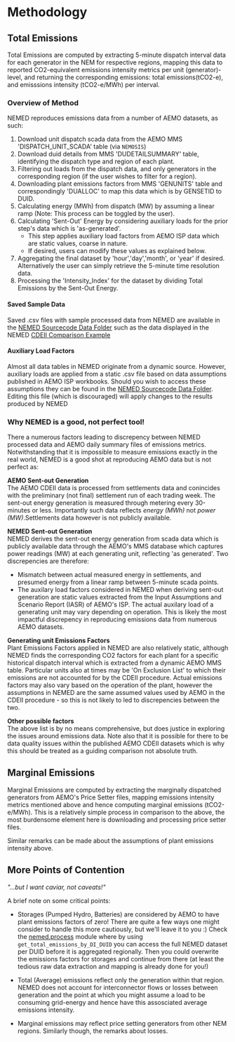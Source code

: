 # Methodology

## Total Emissions
Total Emissions are computed by extracting 5-minute dispatch interval data for each generator in the NEM for respective regions, mapping this data to reported CO2-equivalent emissions intensity metrics per unit (generator)-level, and returning the corresponding emissions: total emissions(tCO2-e), and emisssions intensity (tCO2-e/MWh) per interval. 


### Overview of Method
NEMED reproduces emissions data from a number of AEMO datasets, as such:

1. Download unit dispatch scada data from the AEMO MMS 'DISPATCH_UNIT_SCADA' table (via `NEMOSIS`)
2. Download duid details from MMS 'DUDETAILSUMMARY' table, identifying the dispatch type and region of each plant.
3. Filtering out loads from the dispatch data, and only generators in the corresponding region (if the user wishes to filter for a region).
4. Downloading plant emissions factors from MMS 'GENUNITS' table and correspondingly 'DUALLOC' to map this data which is by GENSETID to DUID.
5. Calculating energy (MWh) from dispatch (MW) by assuming a linear ramp (Note: This process can be toggled by the user).
6. Calculating 'Sent-Out' Energy by considering auxiliary loads for the prior step's data which is 'as-generated'.
    - This step applies auxiliary load factors from AEMO ISP data which are static values, coarse in nature.
    - If desired, users can modify these values as explained below.
7. Aggregating the final dataset by 'hour','day','month', or 'year' if desired. Alternatively the user can simply retrieve the 5-minute time resolution data.
8. Processing the 'Intensity_Index' for the dataset by dividing Total Emissions by the Sent-Out Energy.

#### Saved Sample Data
Saved .csv files with sample processed data from NEMED are available in the [NEMED Sourcecode Data Folder]() such as the data displayed in the NEMED [CDEII Comparison Example](./examples/cdeii_benchmark.md)

#### Auxiliary Load Factors
Almost all data tables in NEMED originate from a dynamic source. However, auxiliary loads are applied from a static .csv file based on data assumptions published in AEMO ISP workbooks. Should you wish to access these assumptions they can be found in the [NEMED Sourcecode Data Folder](). Editing this file (which is discouraged) will apply changes to the results produced by NEMED

### Why NEMED is a good, not perfect tool!
There a numerous factors leading to discrepency between NEMED processed data and AEMO daily summary files of emissions metrics. Notwithstanding that it is impossible to measure emissions exactly in the real world, NEMED is a good shot at reproducing AEMO data but is not perfect as:

**AEMO Sent-out Generation**<br>
The AEMO CDEII data is processed from settlements data and conincides with the preliminary (not final) settlement run of each trading week. The sent-out energy generation is measured through metering every 30-minutes or less. Importantly such data reflects *energy (MWh)* not *power (MW)*.Settlements data however is not publicly available.

**NEMED Sent-out Generation**<br>
NEMED derives the sent-out energy generation from scada data which is publicly available data through the AEMO's MMS database which captures power readings (MW) at each generating unit, reflecting 'as generated'. Two discrepencies are therefore:
- Mismatch between actual measured energy in settlements, and presumed energy from a linear ramp between 5-minute scada points.
- The auxilary load factors considered in NEMED when deriving sent-out generation are static values extracted from the Input Assumptions and Scenario Report (IASR) of AEMO's ISP. The actual auxilary load of a generating unit may vary depending on operation. This is likely the most impactful discrepency in reproducing emissions data from numerous AEMO datasets.

**Generating unit Emissions Factors**<br>
Plant Emissions Factors applied in NEMED are also relatively static, although NEMED finds the corresponding CO2 factors for each plant for a specific historical dispatch interval which is extracted from a dynamic AEMO MMS table. Particular units also at times may be 'On Exclusion List' to which their emissions are not accounted for by the CDEII procedure. Actual emissions factors may also vary based on the operation of the plant, however the assumptions in NEMED are the same assumed values used by AEMO in the CDEII procedure - so this is not likely to led to discrepencies between the two.

**Other possible factors**<br>
The above list is by no means comprehensive, but does justice in exploring the issues around emissions data. Note also that it is possible for there to be data quality issues within the published AEMO CDEII datasets which is why this should be treated as a guiding comparison not absolute truth.  

## Marginal Emissions

Marginal Emissions are computed by extracting the marginally dispatched generators from AEMO's Price Setter files, mapping emissions intensity metrics mentioned above and hence computing marginal emissions (tCO2-e/MWh). This is a relatively simple process in comparison to the above, the most burdensome element here is downloading and processing price setter files.

Similar remarks can be made about the assumptions of plant emissions intensity above.


## More Points of Contention
*"...but I want caviar, not caveats!"*

A brief note on some critical points:

- Storages (Pumped Hydro, Batteries) are considered by AEMO to have plant emissions factors of zero! There are quite a few ways one might consider to handle this more cautiously, but we'll leave it to you :) Check the [nemed.process]() module where by using `get_total_emissions_by_DI_DUID` you can access the full NEMED dataset per DUID before it is aggregated regionally. Then you could overwrite the emissions factors for storages and continue from there (at least the tedious raw data extraction and mapping is already done for you!)

- Total (Average) emissions reflect only the generation within that region. NEMED does not account for interconnector flows or losses between generation and the point at which you might assume a load to be consuming grid-energy and hence have this assosciated average emissions intensity.

- Marginal emissions may reflect price setting generators from other NEM regions. Similarly though, the remarks about losses.

